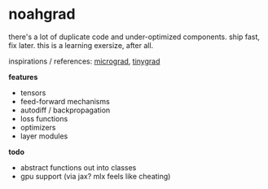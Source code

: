 # noahgrad

there's a lot of duplicate code and under-optimized components. ship fast, fix later. this is a learning exersize, after all.

inspirations / references: [micrograd](https://github.com/karpathy/micrograd), [tinygrad](https://github.com/tinygrad/tinygrad)

**features**
- tensors
- feed-forward mechanisms
- autodiff / backpropagation
- loss functions
- optimizers
- layer modules

**todo**
- abstract functions out into classes
- gpu support (via jax? mlx feels like cheating)
